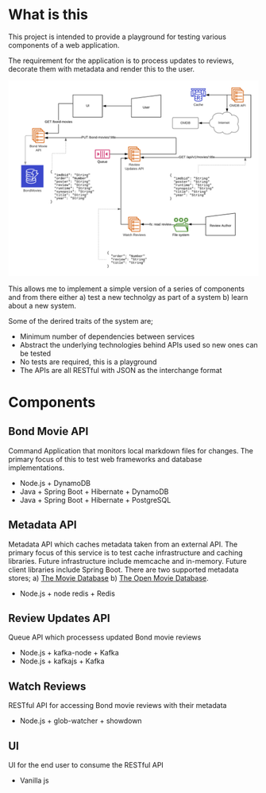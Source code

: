 # What is this

This project is intended to provide a playground for testing various components of a web application.

The requirement for the application is to process updates to reviews, decorate them with metadata and render this to the user.

![System layout for project](docs/images/system-layout.png)

This allows me to implement a simple version of a series of components and from there either a) test a new technolgy as part of a system b) learn about a new system.

Some of the derired traits of the system are;

 * Minimum number of dependencies between services
 * Abstract the underlying technologies behind APIs used so new ones can be tested
 * No tests are required, this is a playground
 * The APIs are all RESTful with JSON as the interchange format

# Components

## Bond Movie API

Command Application that monitors local markdown files for changes. The primary focus of this to test web frameworks and database implementations.

  * Node.js + DynamoDB
  * Java + Spring Boot + Hibernate + DynamoDB
  * Java + Spring Boot + Hibernate + PostgreSQL

## Metadata API

Metadata API which caches metadata taken from an external API. The primary focus of this service is to test cache infrastructure and caching libraries. Future infrastructure include memcache and in-memory. Future client libraries include Spring Boot. There are two supported metadata stores; a) [The Movie Database](https://www.themoviedb.org) b) [The Open Movie Database](http://www.omdbapi.com).

 * Node.js + node redis + Redis

## Review Updates API

Queue API which processess updated Bond movie reviews

 * Node.js + kafka-node + Kafka
 * Node.js + kafkajs + Kafka

## Watch Reviews

RESTful API for accessing Bond movie reviews with their metadata

 * Node.js + glob-watcher + showdown

## UI

UI for the end user to consume the RESTful API

 * Vanilla js



